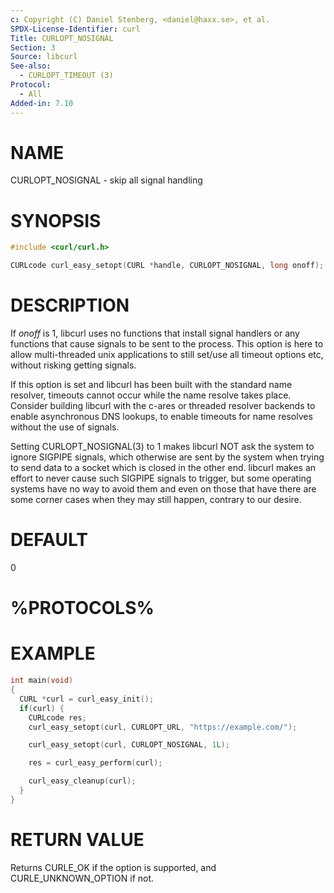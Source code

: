 ```yaml
---
c: Copyright (C) Daniel Stenberg, <daniel@haxx.se>, et al.
SPDX-License-Identifier: curl
Title: CURLOPT_NOSIGNAL
Section: 3
Source: libcurl
See-also:
  - CURLOPT_TIMEOUT (3)
Protocol:
  - All
Added-in: 7.10
---
```


# NAME

CURLOPT_NOSIGNAL - skip all signal handling

# SYNOPSIS

~~~c
#include <curl/curl.h>

CURLcode curl_easy_setopt(CURL *handle, CURLOPT_NOSIGNAL, long onoff);
~~~

# DESCRIPTION

If *onoff* is 1, libcurl uses no functions that install signal handlers or
any functions that cause signals to be sent to the process. This option is
here to allow multi-threaded unix applications to still set/use all timeout
options etc, without risking getting signals.

If this option is set and libcurl has been built with the standard name
resolver, timeouts cannot occur while the name resolve takes place. Consider
building libcurl with the c-ares or threaded resolver backends to enable
asynchronous DNS lookups, to enable timeouts for name resolves without the use
of signals.

Setting CURLOPT_NOSIGNAL(3) to 1 makes libcurl NOT ask the system to
ignore SIGPIPE signals, which otherwise are sent by the system when trying to
send data to a socket which is closed in the other end. libcurl makes an
effort to never cause such SIGPIPE signals to trigger, but some operating
systems have no way to avoid them and even on those that have there are some
corner cases when they may still happen, contrary to our desire.

# DEFAULT

0

# %PROTOCOLS%

# EXAMPLE

~~~c
int main(void)
{
  CURL *curl = curl_easy_init();
  if(curl) {
    CURLcode res;
    curl_easy_setopt(curl, CURLOPT_URL, "https://example.com/");

    curl_easy_setopt(curl, CURLOPT_NOSIGNAL, 1L);

    res = curl_easy_perform(curl);

    curl_easy_cleanup(curl);
  }
}
~~~

# RETURN VALUE

Returns CURLE_OK if the option is supported, and CURLE_UNKNOWN_OPTION if not.
